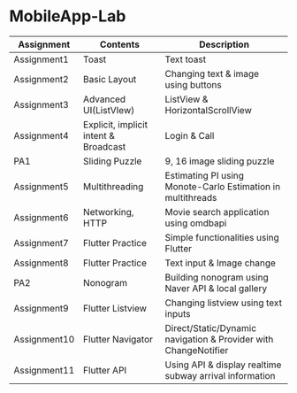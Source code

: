 # MobileApp-Lab

|Assignment|Contents|Description|
|------|---|---|
|Assignment1|Toast|Text toast|
|Assignment2|Basic Layout|Changing text & image using buttons|
|Assignment3|Advanced UI(ListVIew)|ListView & HorizontalScrollView|
|Assignment4|Explicit, implicit intent & Broadcast|Login & Call|
|PA1|Sliding Puzzle|9, 16 image sliding puzzle|
|Assignment5|Multithreading|Estimating PI using Monote-Carlo Estimation in multithreads|
|Assignment6|Networking, HTTP|Movie search application using omdbapi|
|Assignment7|Flutter Practice|Simple functionalities using Flutter|
|Assignment8|Flutter Practice|Text input & Image change|
|PA2|Nonogram|Building nonogram using Naver API & local gallery|
|Assignment9|Flutter Listview|Changing listview using text inputs|
|Assignment10|Flutter Navigator|Direct/Static/Dynamic navigation & Provider with ChangeNotifier|
|Assignment11|Flutter API|Using API & display realtime subway arrival information|
